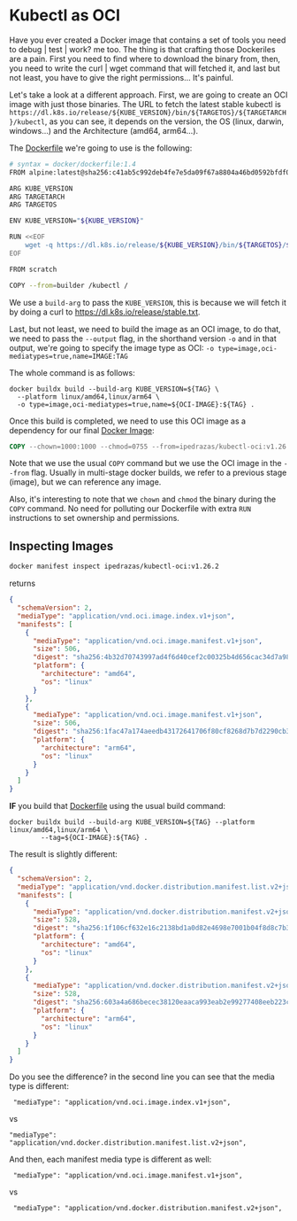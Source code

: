 # Kubectl as OCI

Have you ever created a Docker image that contains a set of tools you need to debug | test | work? me too. The thing is that crafting those Dockeriles are a pain. First you need to find where to download the binary from, then, you need to write the curl | wget command that will fetched it, and last but not least, you have to give the right permissions... It's painful.

Let's take a look at a different approach. First, we are going to create an OCI image with just those binaries. The URL to fetch the latest stable kubectl is `https://dl.k8s.io/release/${KUBE_VERSION}/bin/${TARGETOS}/${TARGETARCH}/kubectl`, as you can see, it depends on the version, the OS (linux, darwin, windows...) and the Architecture (amd64, arm64...).

The [Dockerfile](./Dockerfile) we're going to use is the following:

```bash
# syntax = docker/dockerfile:1.4
FROM alpine:latest@sha256:c41ab5c992deb4fe7e5da09f67a8804a46bd0592bfdf0b1847dde0e0889d2bff as builder

ARG KUBE_VERSION
ARG TARGETARCH
ARG TARGETOS

ENV KUBE_VERSION="${KUBE_VERSION}"

RUN <<EOF
    wget -q https://dl.k8s.io/release/${KUBE_VERSION}/bin/${TARGETOS}/${TARGETARCH}/kubectl -O /kubectl
EOF

FROM scratch

COPY --from=builder /kubectl /
```

We use a `build-arg` to pass the `KUBE_VERSION`, this is because we will fetch it by doing a curl to https://dl.k8s.io/release/stable.txt.

Last, but not least, we need to build the image as an OCI image, to do that, we need to pass the `--output` flag, in the shorthand version `-o` and in that output, we're going to specify the image type as OCI: `-o type=image,oci-mediatypes=true,name=IMAGE:TAG`

The whole command is as follows:

```
docker buildx build --build-arg KUBE_VERSION=${TAG} \
  --platform linux/amd64,linux/arm64 \
  -o type=image,oci-mediatypes=true,name=${OCI-IMAGE}:${TAG} .
```

Once this build is completed, we need to use this OCI image as a dependency for our final [Docker Image](./kubectl.Dockerfile):

```Dockerfile
COPY --chown=1000:1000 --chmod=0755 --from=ipedrazas/kubectl-oci:v1.26.2 /kubectl /usr/local/bin/kubectl
```

Note that we use the usual `COPY` command but we use the OCI image in the `--from` flag. Usually in multi-stage docker builds, we refer to a previous stage (image), but we can reference any image.

Also, it's interesting to note that we `chown` and `chmod` the binary during the `COPY` command. No need for polluting our Dockerfile with extra `RUN` instructions to set ownership and permissions.

## Inspecting Images

```bash
docker manifest inspect ipedrazas/kubectl-oci:v1.26.2
```

returns

```json
{
  "schemaVersion": 2,
  "mediaType": "application/vnd.oci.image.index.v1+json",
  "manifests": [
    {
      "mediaType": "application/vnd.oci.image.manifest.v1+json",
      "size": 506,
      "digest": "sha256:4b32d70743997ad4f6d40cef2c00325b4d656cac34d7a981f4f83f8969df6aa8",
      "platform": {
        "architecture": "amd64",
        "os": "linux"
      }
    },
    {
      "mediaType": "application/vnd.oci.image.manifest.v1+json",
      "size": 506,
      "digest": "sha256:1fac47a174aeedb43172641706f80cf8268d7b7d2290cb38fd59333db88c034b",
      "platform": {
        "architecture": "arm64",
        "os": "linux"
      }
    }
  ]
}
```

**IF** you build that [Dockerfile](Dockerfile) using the usual build command:

```
docker buildx build --build-arg KUBE_VERSION=${TAG} --platform linux/amd64,linux/arm64 \
		--tag=${OCI-IMAGE}:${TAG} .
```

The result is slightly different:

```json
{
  "schemaVersion": 2,
  "mediaType": "application/vnd.docker.distribution.manifest.list.v2+json",
  "manifests": [
    {
      "mediaType": "application/vnd.docker.distribution.manifest.v2+json",
      "size": 528,
      "digest": "sha256:1f106cf632e16c2138bd1a0d82e4698e7001b04f8d8c7b3b528899ff81d72680",
      "platform": {
        "architecture": "amd64",
        "os": "linux"
      }
    },
    {
      "mediaType": "application/vnd.docker.distribution.manifest.v2+json",
      "size": 528,
      "digest": "sha256:603a4a686becec38120eaaca993eab2e99277408eeb223ce21ee88de42eba024",
      "platform": {
        "architecture": "arm64",
        "os": "linux"
      }
    }
  ]
}
```

Do you see the difference? in the second line you can see that the media type is different:

` "mediaType": "application/vnd.oci.image.index.v1+json",`

vs

`"mediaType": "application/vnd.docker.distribution.manifest.list.v2+json",`

And then, each manifest media type is different as well:

` "mediaType": "application/vnd.oci.image.manifest.v1+json",`

vs

` "mediaType": "application/vnd.docker.distribution.manifest.v2+json",`
